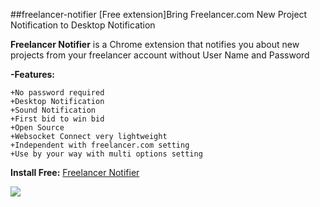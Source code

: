 ##freelancer-notifier
[Free extension]Bring Freelancer.com New Project Notification to Desktop Notification


**Freelancer Notifier** is a Chrome extension that notifies you about new projects from your freelancer account without User Name and Password

**-Features:**

    +No password required
    +Desktop Notification
    +Sound Notification
    +First bid to win bid
    +Open Source
    +Websocket Connect very lightweight
    +Independent with freelancer.com setting
    +Use by your way with multi options setting
**Install Free:** [Freelancer Notifier](https://chrome.google.com/webstore/detail/freelancer-notifier/eafegcdajfclfclngeonijfcfigeakgg)

[<img src="http://i.imgur.com/cfLeyuW.png">](http://goo.gl/s9elLd)
